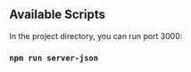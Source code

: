 
## Available Scripts

In the project directory, you can run port 3000:

### `npm run server-json`












